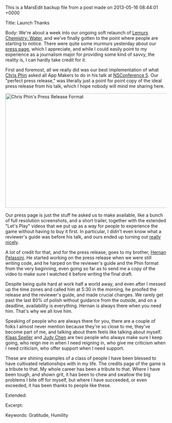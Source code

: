 This is a MarsEdit backup file from a post made on 2013-05-16 08:44:01 +0000

Title:
Launch Thanks

Body:
We're about a week into our ongoing soft relaunch of <a href="http://le.mu.rs/chemistry">Lemurs Chemistry: Water</a>, and we've finally gotten to the point where people are starting to notice. There were quite some murmurs yesterday about our <a href="http://newlemurs.com/press">press page</a>, which I appreciate, and while I could easily point to my experience as a journalism major for providing some kind of savvy, the reality is, I can hardly take credit for it.

First and foremost, all we really did was our best implementation of what <a href="http://app.net/chrisphin">Chris Phin</a> asked all App Makers to do in his talk at <a href="http://nsconference.com">NSConference 5</a>. Our "perfect press release," was literally just a point for point copy of the ideal press release from his talk, which I hope nobody will mind me sharing here.

<img style="display:block; margin-left:auto; margin-right:auto;" src="http://mur.mu.rs/wp-content/uploads/2013/05/PhinFormat.png" alt="Chris Phin's Press Release Format" title="PhinFormat.png" border="0" width="600" height="358" />

Our press page is just the stuff he asked us to make available, like a bunch of full resolution screenshots, and a short trailer, together with the extended "Let's Play" videos that we put up as a way for people to experience the game without having to buy it first. In particular, I didn't even know what a reviewer's guide was before his talk, and ours ended up turning out <a href="http://assets.newlemurs.com/press/Reviewers-Guide/Lemurs-Chemistry-Water-Reviewers-Guide.pdf">really nicely</a>.

A lot of credit for that, and for the press release, goes to my brother, <a href="http://twitter.com/hernanp">Hernan Pelassini</a>. He started working on the press release when we were still writing code, and he harped on the reviewer's guide and the Phin format from the very beginning, even going so far as to send me a copy of the video to make sure I watched it before writing the final draft.

Despite being quite hard at work half a world away, and even after I messed up the time zones and called him at 5:30 in the morning, he proofed the release and the reviewer's guide, and made crucial changes. We rarely get past the last 80% of polish without guidance from the outside, and on a deadline, availability is everything. Hernan is always there when you need him. That's why we all love him.

Speaking of people who are always there for you, there are a couple of folks I almost never mention because they're so close to me, they've become part of me, and talking about them feels like talking about myself. <a href="http://twitter.com/spllr">Klaas Speller</a> and <a href="http://twitter.com/judykitteh">Judy Chen</a> are two people who always make sure I keep going, who reign me in when I need reigning in, who give me criticism when I need criticism, who offer support when I need support. 

These are shining examples of a class of people I have been blessed to have cultivated relationships with in my life. The credits page of the game is a tribute to that. My whole career has been a tribute to that. Where I have been tough, and shown grit, it has been to chew and swallow the big problems I bite off for myself, but where I have succeeded, or even exceeded, it has been thanks to people like these.

Extended:


Excerpt:


Keywords:
Gratitude, Humility
